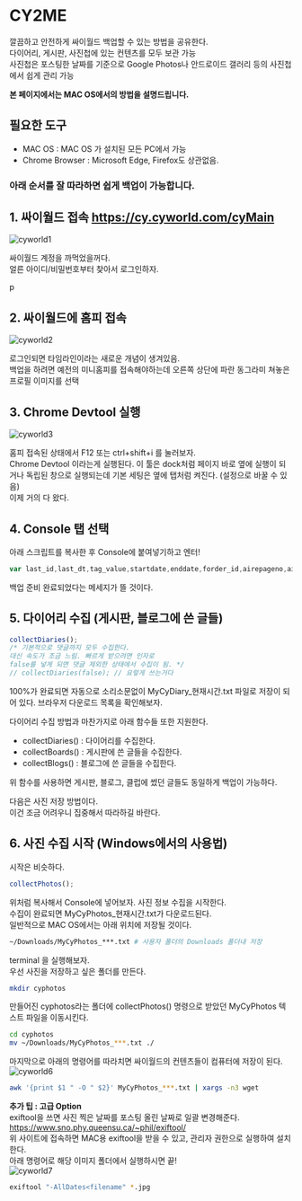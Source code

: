 # CY2ME
 깔끔하고 안전하게 싸이월드 백업할 수 있는 방법을 공유한다.  
 다이어리, 게시판, 사진첩에 있는 컨텐츠를 모두 보관 가능  
 사진첩은 포스팅한 날짜를 기준으로 Google Photos나 안드로이드 갤러리 등의 사진첩에서 쉽게 관리 가능
 
 **본 페이지에서는 MAC OS에서의 방법을 설명드립니다.**


 ## 필요한 도구
 - MAC OS : MAC OS 가 설치된 모든 PC에서 가능
 - Chrome Browser : Microsoft Edge, Firefox도 상관없음.


### 아래 순서를 잘 따라하면 쉽게 백업이 가능합니다.


## 1. 싸이월드 접속 https://cy.cyworld.com/cyMain
 ![cyworld1](https://github.com/designe/cy2me/blob/master/assets/cy1.PNG?raw=true)
 
 싸이월드 계정을 까먹었을꺼다.  
 얼른 아이디/비밀번호부터 찾아서 로그인하자.
 
p
## 2. 싸이월드에 홈피 접속
![cyworld2](https://github.com/designe/cy2me/blob/master/assets/cy2.PNG?raw=true)
 
 로그인되면 타임라인이라는 새로운 개념이 생겨있음.  
 백업을 하려면 예전의 미니홈피를 접속해야하는데 오른쪽 상단에 파란 동그라미 쳐놓은 프로필 이미지를 선택


## 3. Chrome Devtool 실행
![cyworld3](https://github.com/designe/cy2me/blob/master/assets/cy3.PNG?raw=true)

 홈피 접속된 상태에서 F12 또는 ctrl+shift+i 를 눌러보자.  
 Chrome Devtool 이라는게 실행된다. 이 툴은 dock처럼 페이지 바로 옆에 실행이 되거나 독립된 창으로 실행되는데 기본 세팅은 옆에 탭처럼 켜진다. (설정으로 바꿀 수 있음)  
 이제 거의 다 왔다.


## 4. Console 탭 선택
아래 스크립트를 복사한 후 Console에 붙여넣기하고 엔터!
```js
var last_id,last_dt,tag_value,startdate,enddate,forder_id,airepageno,airecase,airelastdate,html="",type="more",search="",allPosts=[],postIdx=0,activateReply=!0;function getBase64Image(t){var e=document.createElement("canvas");return e.width=t.width,e.height=t.height,e.getContext("2d").drawImage(t,0,0),e.toDataURL("image/jpg").replace(/^data:image\/(png|jpg);base64,/,"")}function printImageList(){for(var t="",e=0,a=0;a<allPosts.length;a++)"2"==allPosts[a].type&&(e++,t+="http://nthumb.cyworld.com/thumb?v=0&width=810&url="+allPosts[a].image+" "+allPosts[a].date.replace(/\./gi,"")+"_"+allPosts[a].time.replace(/\:/gi,"")+"00."+e+"."+allPosts[a].image.split(".").pop()+" "+allPosts[a].date.replace(/\./gi,":")+" "+allPosts[a].time+"\n");return t}function saveAs(t,e){var a=document.createElement("a"),s=URL.createObjectURL(e);a.href=s,a.download=t,document.body.appendChild(a),a.click(),setTimeout((function(){document.body.removeChild(a),window.URL.revokeObjectURL(s)}),0)}function collectDiaries(t=!0){activateReply=t,readAllCyPosts("M");var e=new Blob([JSON.stringify(allPosts,null,1)],{type:"text/plain;charset=utf-8"});saveAs("MyCyDiary_"+Date().replace(/\ /gi,"_").split("_GMT")[0]+".txt",e),console.log(allPosts)}function collectBoards(t=!0){activateReply=t,readAllCyPosts("1");var e=new Blob([JSON.stringify(allPosts,null,1)],{type:"text/plain;charset=utf-8"});saveAs("MyCyBoards_"+Date().replace(/\ /gi,"_").split("_GMT")[0]+".txt",e),console.log(allPosts)}function collectBlogs(t=!0){activateReply=t,readAllCyPosts("B");var e=new Blob([JSON.stringify(allPosts,null,1)],{type:"text/plain;charset=utf-8"});saveAs("MyCyBlogs_"+Date().replace(/\ /gi,"_").split("_GMT")[0]+".txt",e),console.log(allPosts)}function collectPhotos(){activateReply=!1,readAllCyPosts("2");var t=new Blob([printImageList()],{type:"text/plain;charset=utf-8"});saveAs("MyCyPhotos_"+Date().replace(/\ /gi,"_").split("_GMT")[0]+".txt",t)}function readAllCyPosts(t){allPosts=[],postIdx=0,last_dt=null;var e=readCyPost(30,t);if(postIdx=e,e>30){postIdx=30;do{readCyPost(e-postIdx,t),postIdx+=30}while(e-postIdx>0);console.log("Finish")}}function readCyPost(t,e){var a=0;return $.ajax({url:"/home/"+homeTid+"/posts",data:{startdate:startdate,enddate:enddate,folderid:"",tagname:tag_value,lastid:last_id,lastdate:last_dt,listsize:t,homeId:homeTid,airepageno:airepageno,airecase:airecase,airelastdate:airelastdate,searchType:srchType,search:search},cache:!1,dataType:"json",async:!1,success:function(t){last_dt=t.lastdate,a=t.totalCount;var s=postIdx;t.postList.length>0?t.postList.some((function(t,l){if(e&&t.serviceType!=e)return!1;var o={type:t.serviceType,writer:t.writer,viewCount:t.viewCount};switch(o.type){case"2":o.image=t.summaryModel.image;break;case"1":case"M":break;case"7":return e?allPosts[s+l]=o:allPosts.push(o),!1}try{$.ajax({url:"/home/"+homeTid+"/post/"+t.identity+"/layer",cache:!1,async:!1,dataType:"html",data:{},success:function(e,a,s){var l=$("<output>").append($.parseHTML(e));if(void 0===$(".textData",l)[0])return!1;"M"!=o.type&&(o.title=$("#cyco-post-title",l)[0].innerText.trim());for(var i="",r=$(".textData",l),n=0;n<r.length;n++)i+=r[n].innerText.trim();(o.content=i,o.date=$(".view1",l)[0].innerText.trim().split(" ")[0].split("\t").pop(),o.time=$(".view1",l)[0].innerText.trim().split(" ")[1],activateReply)?0!=t.commentCount?$.ajax({url:"/home/"+homeTid+"/post/"+t.identity+"/comment",dataType:"json",async:!1,data:{},success:function(t,e,a){for(comment_idx in o.comments=[],t.commentList){var s=t.commentList[comment_idx].contentModel[0];s.name=t.commentList[comment_idx].writer.name,o.comments.push(s)}allPosts.push(o)}}):allPosts.push(o):allPosts.push(o)}})}catch(t){console.error(t)}var i=(s+l)/a*100;console.log("Collecting | "+t.identity+" | "+i.toFixed(2)+"% ["+(s+l)+" / "+a+"] ")})):a=0}}),a}"more"==type?(last_id=$(".hiddenId:last").data("id"),last_dt="",airepageno=$("#airepageno").val(),airecase=$("#airecase").val(),airelastdate=$("#airelastdate").val(),srchType=$("#searchType").val(),tag_value=$("#tagname").val(),forder_id=$("#folderid").val()):home_idx=0,console.log("CY2ME : Cyworld 백업 준비 완료 :)");
```

백업 준비 완료되었다는 메세지가 뜰 것이다.


## 5. 다이어리 수집 (게시판, 블로그에 쓴 글들)
```js
collectDiaries();
/* 기본적으로 댓글까지 모두 수집한다.
대신 속도가 조금 느림. 빠르게 받으려면 인자로
false를 넣게 되면 댓글 제외한 상태에서 수집이 됨. */
// collectDiaries(false); // 요렇게 쓰는거다
```
100%가 완료되면 자동으로 소리소문없이 MyCyDiary_현재시간.txt 파일로 저장이 되어 있다.  브라우저 다운로드 목록을 확인해보자.  

다이어리 수집 방법과 마찬가지로 아래 함수들 또한 지원한다.
* collectDiaries() : 다이어리를 수집한다.
* collectBoards() : 게시판에 쓴 글들을 수집한다.
* collectBlogs() : 블로그에 쓴 글들을 수집한다.

위 함수를 사용하면 게시판, 블로그, 클럽에 썼던 글들도 동일하게 백업이 가능하다.

다음은 사진 저장 방법이다.  
이건 조금 어려우니 집중해서 따라하길 바란다.


## 6. 사진 수집 시작 (Windows에서의 사용법)

시작은 비슷하다.
```js
collectPhotos();
```
위처럼 복사해서 Console에 넣어보자. 사진 정보 수집을 시작한다.  
수집이 완료되면 MyCyPhotos_현재시간.txt가 다운로드된다.  
일반적으로 MAC OS에서는 아래 위치에 저장될 것이다.
```bash
~/Downloads/MyCyPhotos_***.txt # 사용자 폴더의 Downloads 폴더내 저장
```

terminal 을 실행해보자.  
우선 사진을 저장하고 싶은 폴더를 만든다.  
```bash
mkdir cyphotos
```
만들어진 cyphotos라는 폴더에 collectPhotos() 명령으로 받았던 MyCyPhotos 텍스트 파일을 이동시킨다.
```bash
cd cyphotos
mv ~/Downloads/MyCyPhotos_***.txt ./
```

마지막으로 아래의 명령어를 따라치면 싸이월드의 컨텐츠들이 컴퓨터에 저장이 된다.
![cyworld6](https://github.com/designe/cy2me/blob/master/assets/cy6.PNG?raw=true)
```bash
awk '{print $1 " -O " $2}' MyCyPhotos_***.txt | xargs -n3 wget
```

**추가 팁 : 고급 Option**  
exiftool을 쓰면 사진 찍은 날짜를 포스팅 올린 날짜로 일괄 변경해준다.  
https://www.sno.phy.queensu.ca/~phil/exiftool/  
위 사이트에 접속하면 MAC용 exiftool을 받을 수 있고, 관리자 권한으로 실행하여 설치한다.  
아래 명령어로 해당 이미지 폴더에서 실행하시면 끝!  
![cyworld7](https://github.com/designe/cy2me/blob/master/assets/cy7.PNG?raw=true)
```bash
exiftool "-AllDates<filename" *.jpg
```

